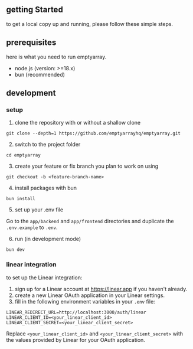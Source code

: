 ## getting Started

to get a local copy up and running, please follow these simple steps.

## prerequisites

here is what you need to run emptyarray.

- node.js (version: >=18.x)
- bun (recommended)

## development

### setup

1. clone the repository with or without a shallow clone

```
git clone --depth=1 https://github.com/emptyarrayhq/emptyarray.git
```

2. switch to the project folder

```
cd emptyarray
```

3. create your feature or fix branch you plan to work on using

```
git checkout -b <feature-branch-name>
```

4. install packages with bun

```
bun install

```

5. set up your .env file

Go to the `app/backend` and `app/frontend` directories and duplicate the `.env.example` to `.env`.

6. run (in development mode)

```
bun dev

```

### linear integration

to set up the Linear integration:

1. sign up for a Linear account at https://linear.app if you haven't already.
2. create a new Linear OAuth application in your Linear settings.
3. fill in the following environment variables in your `.env` file:

```
LINEAR_REDIRECT_URL=http://localhost:3000/auth/linear
LINEAR_CLIENT_ID=<your_linear_client_id>
LINEAR_CLIENT_SECRET=<your_linear_client_secret>
```

Replace `<your_linear_client_id>` and `<your_linear_client_secret>` with the values provided by Linear for your OAuth application.
